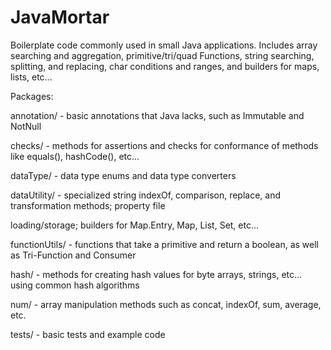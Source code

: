 JavaMortar
==========

Boilerplate code commonly used in small Java applications. Includes array searching and aggregation, primitive/tri/quad Functions, string searching, splitting, and replacing, char conditions and ranges, and builders for maps, lists, etc...

Packages:

annotation/ - basic annotations that Java lacks, such as Immutable and NotNull

checks/ - methods for assertions and checks for conformance of methods like equals(), hashCode(), etc...

dataType/ - data type enums and data type converters

dataUtility/ - specialized string indexOf, comparison, replace, and transformation methods; property file 

loading/storage; builders for Map.Entry, Map, List, Set, etc...

functionUtils/ - functions that take a primitive and return a boolean, as well as Tri-Function and Consumer

hash/ - methods for creating hash values for byte arrays, strings, etc... using common hash algorithms

num/ - array manipulation methods such as concat, indexOf, sum, average, etc.

tests/ - basic tests and example code
